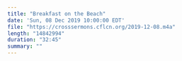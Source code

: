 ```yaml
---
title: "Breakfast on the Beach"
date: 'Sun, 08 Dec 2019 10:00:00 EDT'
file: "https://crosssermons.cflcn.org/2019-12-08.m4a"
length: "14842994"
duration: "32:45"
summary: ""
---
```

